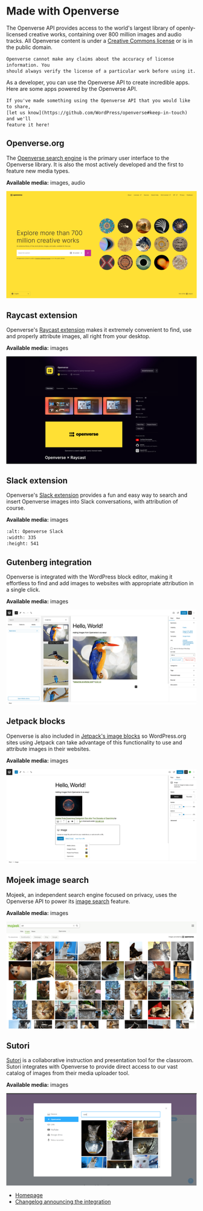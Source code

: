 # Made with Openverse

The Openverse API provides access to the world's largest library of
openly-licensed creative works, containing over 800 million images and audio
tracks. All Openverse content is under a
[Creative Commons license](https://creativecommons.org/licenses/) or is in the
public domain.

```{caution}
Openverse cannot make any claims about the accuracy of license information. You
should always verify the license of a particular work before using it.
```

As a developer, you can use the Openverse API to create incredible apps. Here
are some apps powered by the Openverse API.

```{note}
If you've made something using the Openverse API that you would like to share,
[let us know](https://github.com/WordPress/openverse#keep-in-touch) and we'll
feature it here!
```

## Openverse.org

The [Openverse search engine](https://openverse.org) is the primary user
interface to the Openverse library. It is also the most actively developed and
the first to feature new media types.

**Available media:** images, audio

![Openverse.org homepage](/_static/openverse_homepage.png)

## Raycast extension

Openverse's [Raycast extension](https://www.raycast.com/openverse/openverse)
makes it extremely convenient to find, use and properly attribute images, all
right from your desktop.

**Available media:** images

![Raycast extension](/_static/openverse_raycast.png)

## Slack extension

Openverse's
[Slack extension](https://openverse-slack.sarayourfriend.pictures/slack/)
provides a fun and easy way to search and insert Openverse images into Slack
conversations, with attribution of course.

**Available media:** images

```{figure} /_static/openverse_slack.png
:alt: Openverse Slack
:width: 335
:height: 541
```

## Gutenberg integration

Openverse is integrated with the WordPress block editor, making it effortless to
find and add images to websites with appropriate attribution in a single click.

**Available media:** images

![Gutenberg integration](/_static/openverse_gutenberg.png)

## Jetpack blocks

Openverse is also included in
[Jetpack's image blocks](https://jetpack.com/support/openverse-media-library-support/)
so WordPress.org sites using Jetpack can take advantage of this functionality to
use and attribute images in their websites.

**Available media:** images

![Jetpack image blocks](/_static/openverse_jetpack.png)

## Mojeek image search

Mojeek, an independent search engine focused on privacy, uses the Openverse API
to power its [image search](https://www.mojeek.com/images) feature.

**Available media:** images

![Mojeek image search](/_static/openverse_mojeek.png)

## Sutori

[Sutori](https://www.sutori.com/) is a collaborative instruction and presentation tool for the classroom. 
Sutori integrates with Openverse to provide direct access to our vast catalog of images from their media uploader tool.

**Available media:** images

![Mojeek image search](/_static/openverse_sutori.png)

- [Homepage](https://www.sutori.com/)
- [Changelog announcing the integration](https://help.sutori.com/en/articles/6825001-release-notes-may-2022)
